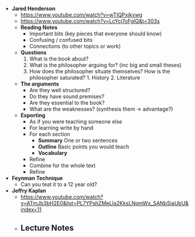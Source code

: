 - **Jared Henderson**
	- https://www.youtube.com/watch?v=wTIQPxjkvwg
	- https://www.youtube.com/watch?v=LcYcj7oFglQ&t=303s
	- **Reading Notes**
		- Important bits (key pieces that everyone should know)
		- Confusing / confused bits
		- Connections (to other topics or work)
	- **Questions**
		1. What is the book about?
		2. What is the philosopher arguing for? (inc big and small theses)
		3. How does the philosopher situate themselves? How is the philosopher saturated?
					1. History
					2. Literature
	-  **The arguments**
		- Are they well structured?
		- Do they have sound premises?
		- Are they essential to the book?
		- What are the weaknesses? (synthesis them -> advantage?)
	- **Exporting**
		- As if you were teaching someone else
		- For learning write by hand
		- For each section
			- **Summary** One or two sentences
			- **Outline** Basic points you would teach
			- **Vocabulary**
		- Refine
		- Combine for the whole text
		- Refine
- **Feynman Technique**
	- Can you teat it to a 12 year old?
- **Jeffry Kaplan**
	- https://www.youtube.com/watch?v=ATmJb3bH2E0&list=PL7YPshZMeLIa2KksLNqmWx_SANbSjaUbU&index=11
	- **Lecture Notes**
		- 